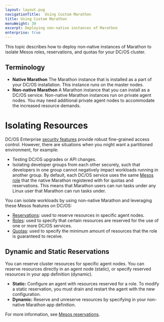 ```yaml
---
layout: layout.pug
navigationTitle:  Using Custom Marathon
title: Using Custom Marathon
menuWeight: 39
excerpt: Deploying non-native instances of Marathon
enterprise: true
---
```


This topic describes how to deploy non-native instances of Marathon to isolate Mesos roles, reservations, and quotas for your DC/OS cluster.  

## Terminology

-  **Native Marathon** The Marathon instance that is installed as a part of your DC/OS installation. This instance runs on the master nodes.
-  **Non-native Marathon** A Marathon instance that you can install as a DC/OS service. Non-native Marathon instances run on private agent nodes. You may need additional private agent nodes to accommodate the increased resource demands.  

# Isolating Resources
DC/OS Enterprise [security features](/1.13/security/ent/) provide robust fine-grained access control. However, there are situations when you might want a partitioned environment, for example:

-  Testing DC/OS upgrades or API changes.
-  Isolating developer groups from each other securely, such that developers in one group cannot negatively impact workloads running in another group. By default, each DC/OS service uses the same [Mesos role](http://mesos.apache.org/documentation/latest/roles/) that the native Marathon registered with for quotas and reservations. This means that Marathon users can run tasks under any Linux user that Marathon can run tasks under.

You can isolate workloads by using non-native Marathon and leveraging these Mesos features on DC/OS:

-  [Reservations](http://mesos.apache.org/documentation/latest/reservation/): used to reserve resources in specific agent nodes.
-  [Roles](http://mesos.apache.org/documentation/latest/roles/): used to specify that certain resources are reserved for the use of one or more DC/OS services.
-  [Quotas](https://mesos.apache.org/documentation/latest/quota/): used to specify the minimum amount of resources that the role is guaranteed to receive.

## Dynamic and Static Reservations
You can reserve cluster resources for specific agent nodes. You can reserve resources directly in an agent node (static), or specify reserved resources in your app definition (dynamic).

-  **Static:** Configure an agent with resources reserved for a role. To modify a static reservation, you must drain and restart the agent with the new configuration.
-  **Dynamic:** Reserve and unreserve resources by specifying in your non-native Marathon app definition.

For more information, see [Mesos reservations](http://mesos.apache.org/documentation/latest/reservation/).
